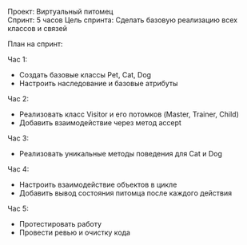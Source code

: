 
Проект: Виртуальный питомец  
Спринт: 5 часов 
Цель спринта: Сделать базовую реализацию всех классов и связей

План на спринт:

Час 1:
- Создать базовые классы Pet, Cat, Dog
- Настроить наследование и базовые атрибуты

Час 2:
- Реализовать класс Visitor и его потомков (Master, Trainer, Child)
- Добавить взаимодействие через метод accept

Час 3:
- Реализовать уникальные методы поведения для Cat и Dog

Час 4:
- Настроить взаимодействие объектов в цикле
- Добавить вывод состояния питомца после каждого действия

Час 5:
- Протестировать работу
- Провести ревью и очистку кода
